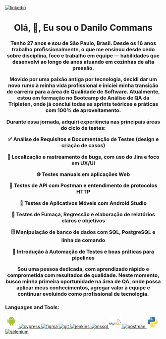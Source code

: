 [![linkedin](https://img.shields.io/badge/linkedin-0A66C2?style=for-the-badge&logo=linkedin&logoColor=white)](https://www.linkedin.com/in/danilocommansqa/)
<h1 align="center">Olá, 👋, Eu sou o Danilo Commans</h1>
<h3 align="center">Tenho 27 anos e sou de São Paulo, Brasil. Desde os 16 anos trabalho profissionalmente, o que me ensinou desde cedo sobre disciplina, foco e trabalho em equipe — habilidades que desenvolvi ao longo de anos atuando em cozinhas de alta pressão.

Movido por uma paixão antiga por tecnologia, decidi dar um novo rumo à minha vida profissional e iniciei minha transição de carreira para a área de Qualidade de Software. Atualmente, estou em formação no Bootcamp de Análise de QA da Tripleten, onde já concluí todas as sprints teóricas e práticas com 100% de aproveitamento.

Durante essa jornada, adquiri experiência nas principais áreas do ciclo de testes:

✅ Análise de Requisitos e Documentação de Testes (design e criação de casos)

🐞 Localização e rastreamento de bugs, com uso do Jira e foco em UX/UI

🌐 Testes manuais em aplicações Web

🔌 Testes de API com Postman e entendimento de protocolos HTTP

📱 Testes de Aplicativos Móveis com Android Studio

🧪 Testes de Fumaça, Regressão e elaboração de relatórios claros e objetivos

🗄️ Manipulação de banco de dados com SQL, PostgreSQL e linha de comando

🤖 Introdução à Automação de Testes e boas práticas para pipelines

Sou uma pessoa dedicada, com aprendizado rápido e comprometida com resultados de qualidade. Neste momento, busco minha primeira oportunidade na área de QA, onde possa aplicar meus conhecimentos, agregar valor à equipe e continuar evoluindo como profissional de tecnologia.</h3>





<p align="left">
</p>


###

<h3 align="left">Languages and Tools:</h3>
<p align="left"> <a href="https://developer.android.com" target="_blank" rel="noreferrer"> <img src="https://raw.githubusercontent.com/devicons/devicon/master/icons/android/android-original-wordmark.svg" alt="android" width="40" height="40"/> </a> <a href="https://www.cypress.io" target="_blank" rel="noreferrer"> <img src="https://raw.githubusercontent.com/simple-icons/simple-icons/6e46ec1fc23b60c8fd0d2f2ff46db82e16dbd75f/icons/cypress.svg" alt="cypress" width="40" height="40"/> </a> <a href="https://www.figma.com/" target="_blank" rel="noreferrer"> <img src="https://www.vectorlogo.zone/logos/figma/figma-icon.svg" alt="figma" width="40" height="40"/> </a> <a href="https://git-scm.com/" target="_blank" rel="noreferrer"> <img src="https://www.vectorlogo.zone/logos/git-scm/git-scm-icon.svg" alt="git" width="40" height="40"/> </a> <a href="https://www.jenkins.io" target="_blank" rel="noreferrer"> <img src="https://www.vectorlogo.zone/logos/jenkins/jenkins-icon.svg" alt="jenkins" width="40" height="40"/> </a> <a href="https://www.microsoft.com/en-us/sql-server" target="_blank" rel="noreferrer"> <img src="https://www.svgrepo.com/show/303229/microsoft-sql-server-logo.svg" alt="mssql" width="40" height="40"/> </a> <a href="https://www.mysql.com/" target="_blank" rel="noreferrer"> <img src="https://raw.githubusercontent.com/devicons/devicon/master/icons/mysql/mysql-original-wordmark.svg" alt="mysql" width="40" height="40"/> </a> <a href="https://postman.com" target="_blank" rel="noreferrer"> <img src="https://www.vectorlogo.zone/logos/getpostman/getpostman-icon.svg" alt="postman" width="40" height="40"/> </a> <a href="https://www.python.org" target="_blank" rel="noreferrer"> <img src="https://raw.githubusercontent.com/devicons/devicon/master/icons/python/python-original.svg" alt="python" width="40" height="40"/> </a> <a href="https://www.selenium.dev" target="_blank" rel="noreferrer"> <img src="https://raw.githubusercontent.com/detain/svg-logos/780f25886640cef088af994181646db2f6b1a3f8/svg/selenium-logo.svg" alt="selenium" width="40" height="40"/> </a> </p>

###
